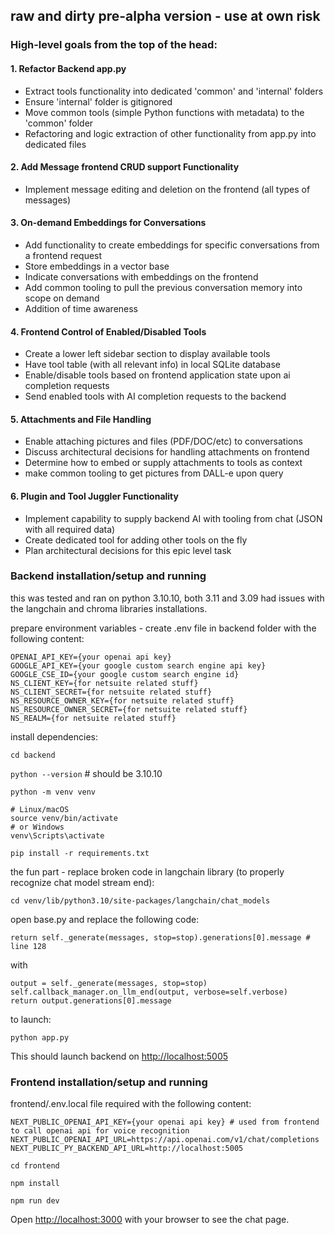## raw and dirty pre-alpha version - use at own risk

### High-level goals from the top of the head:

#### 1. Refactor Backend app.py
- Extract tools functionality into dedicated 'common' and 'internal' folders
- Ensure 'internal' folder is gitignored
- Move common tools (simple Python functions with metadata) to the 'common' folder
- Refactoring and logic extraction of other functionality from app.py into dedicated files

#### 2. Add Message frontend CRUD support Functionality
- Implement message editing and deletion on the frontend (all types of messages)

#### 3. On-demand Embeddings for Conversations
- Add functionality to create embeddings for specific conversations from a frontend request
- Store embeddings in a vector base
- Indicate conversations with embeddings on the frontend
- Add common tooling to pull the previous conversation memory into scope on demand
- Addition of time awareness 

#### 4. Frontend Control of Enabled/Disabled Tools
- Create a lower left sidebar section to display available tools
- Have tool table (with all relevant info) in local SQLite database
- Enable/disable tools based on frontend application state upon ai completion requests
- Send enabled tools with AI completion requests to the backend

#### 5. Attachments and File Handling
- Enable attaching pictures and files (PDF/DOC/etc) to conversations
- Discuss architectural decisions for handling attachments on frontend
- Determine how to embed or supply attachments to tools as context
- make common tooling to get pictures from DALL-e upon query

#### 6. Plugin and Tool Juggler Functionality
- Implement capability to supply backend AI with tooling from chat (JSON with all required data)
- Create dedicated tool for adding other tools on the fly
- Plan architectural decisions for this epic level task 

### Backend installation/setup and running

this was tested and ran on python 3.10.10, both 3.11 and 3.09 had issues with the langchain and chroma libraries installations.

prepare environment variables - create .env file in backend folder with the following content:
```
OPENAI_API_KEY={your openai api key}
GOOGLE_API_KEY={your google custom search engine api key}
GOOGLE_CSE_ID={your google custom search engine id}
NS_CLIENT_KEY={for netsuite related stuff}
NS_CLIENT_SECRET={for netsuite related stuff}
NS_RESOURCE_OWNER_KEY={for netsuite related stuff}
NS_RESOURCE_OWNER_SECRET={for netsuite related stuff}
NS_REALM={for netsuite related stuff}
```

install dependencies:

```cd backend```

```python --version``` # should be 3.10.10

```python -m venv venv```

```
# Linux/macOS
source venv/bin/activate
# or Windows
venv\Scripts\activate
```

`pip install -r requirements.txt`

the fun part - replace broken code in langchain library (to properly recognize chat model stream end):

```cd venv/lib/python3.10/site-packages/langchain/chat_models```

open base.py and replace the following code:

```
return self._generate(messages, stop=stop).generations[0].message # line 128
```

with

```
output = self._generate(messages, stop=stop)
self.callback_manager.on_llm_end(output, verbose=self.verbose)
return output.generations[0].message
```

to launch:

```python app.py```

This should launch backend on [http://localhost:5005](http://localhost:5005)

### Frontend installation/setup and running

frontend/.env.local file required with the following content:
```
NEXT_PUBLIC_OPENAI_API_KEY={your openai api key} # used from frontend to call openai api for voice recognition
NEXT_PUBLIC_OPENAI_API_URL=https://api.openai.com/v1/chat/completions
NEXT_PUBLIC_PY_BACKEND_API_URL=http://localhost:5005
```

```cd frontend```

```npm install```

```npm run dev```

Open [http://localhost:3000](http://localhost:3000) with your browser to see the chat page.
